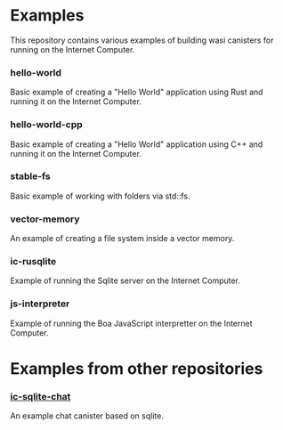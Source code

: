 # Examples

This repository contains various examples of building wasi canisters for running on the Internet Computer.

### hello-world
Basic example of creating a "Hello World" application using Rust and running it on the Internet Computer. 

### hello-world-cpp
Basic example of creating a "Hello World" application using C++ and running it on the Internet Computer.

### stable-fs
Basic example of working with folders via std::fs.

### vector-memory
An example of creating a file system inside a vector memory.

### ic-rusqlite
Example of running the Sqlite server on the Internet Computer.

### js-interpreter
Example of running the Boa JavaScript interpretter on the Internet Computer.


# Examples from other repositories

### [ic-sqlite-chat](https://github.com/kristoferlund/ic-sqlite-chat)
An example chat canister based on sqlite.


